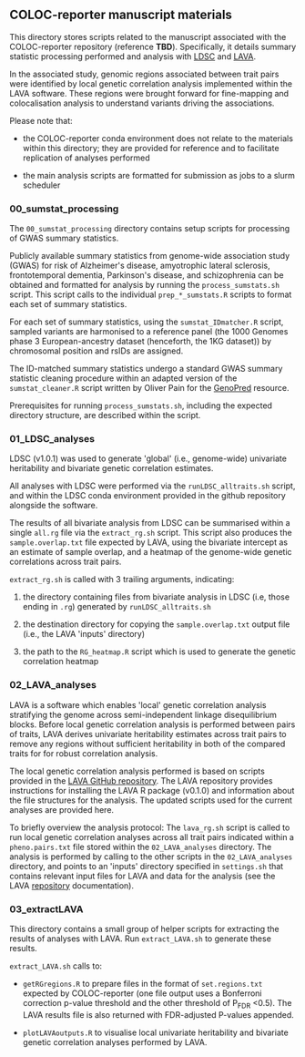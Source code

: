 ## COLOC-reporter manuscript materials

This directory stores scripts related to the manuscript associated with the COLOC-reporter repository (reference __TBD__). Specifically, it details summary statistic processing performed and analysis with [LDSC](https://github.com/bulik/ldsc) and [LAVA](https://github.com/josefin-werme/LAVA).

In the associated study, genomic regions associated between trait pairs were identified by local genetic correlation analysis implemented within the LAVA software. These regions were brought forward for fine-mapping and colocalisation analysis to understand variants driving the associations.

Please note that:
- the COLOC-reporter conda environment does not relate to the materials within this directory; they are provided for reference and to facilitate replication of analyses performed

- the main analysis scripts are formatted for submission as jobs to a slurm scheduler

### 00_sumstat_processing

The `00_sumstat_processing` directory contains setup scripts for processing of GWAS summary statistics.

Publicly available summary statistics from genome-wide association study (GWAS) for risk of Alzheimer's disease, amyotrophic lateral sclerosis, frontotemporal dementia, Parkinson's disease, and schizophrenia can be obtained and formatted for analysis by running the `process_sumstats.sh` script. This script calls to the individual `prep_*_sumstats.R` scripts to format each set of summary statistics.

For each set of summary statistics, using the `sumstat_IDmatcher.R` script, sampled variants are harmonised to a reference panel (the 1000 Genomes phase 3 European-ancestry dataset (henceforth, the 1KG dataset)) by chromosomal position and rsIDs are assigned.

The ID-matched summary statistics undergo a standard GWAS summary statistic cleaning procedure within an adapted version of the `sumstat_cleaner.R` script written by Oliver Pain for the [GenoPred](https://github.com/opain/GenoPred) resource.

Prerequisites for running `process_sumstats.sh`, including the expected directory structure, are described within the script.

### 01_LDSC_analyses

LDSC (v1.0.1) was used to generate 'global' (i.e., genome-wide) univariate heritability and bivariate genetic correlation estimates.

All analyses with LDSC were performed via the `runLDSC_alltraits.sh` script, and within the LDSC conda environment provided in the github repository alongside the software.

The results of all bivariate analysis from LDSC can be summarised within a single `all.rg` file via the `extract_rg.sh` script. This script also produces the `sample.overlap.txt` file expected by LAVA, using the bivariate intercept as an estimate of sample overlap, and a heatmap of the genome-wide genetic correlations across trait pairs.

`extract_rg.sh` is called with 3 trailing arguments, indicating:

1. the directory containing files from bivariate analysis in LDSC (i.e, those ending in `.rg`) generated by `runLDSC_alltraits.sh`

1. the destination directory for copying the `sample.overlap.txt` output file (i.e., the LAVA 'inputs' directory)

1. the path to the `RG_heatmap.R` script which is used to generate the genetic correlation heatmap


### 02_LAVA_analyses

LAVA is a software which enables 'local' genetic correlation analysis stratifying the genome across semi-independent linkage disequilibrium blocks. Before local genetic correlation analysis is performed between pairs of traits, LAVA derives univariate heritability estimates across trait pairs to remove any regions without sufficient heritability in both of the compared traits for for robust correlation analysis.

The local genetic correlation analysis performed is based on scripts provided in the [LAVA GitHub repository](https://github.com/josefin-werme/LAVA). The LAVA repository provides instructions for installing the LAVA R package (v0.1.0) and information about the file structures for the analysis. The updated scripts used for the current analyses are provided here.
 
To briefly overview the analysis protocol: The `lava_rg.sh` script is called to run local genetic correlation analyses across all trait pairs indicated within a `pheno.pairs.txt` file stored within the `02_LAVA_analyses` directory. The analysis is performed by calling to the other scripts in the `02_LAVA_analyses` directory, and points to an 'inputs' directory specified in `settings.sh` that contains relevant input files for LAVA and data for the analysis (see the LAVA [repository](https://github.com/josefin-werme/LAVA) documentation).

### 03_extractLAVA

This directory contains a small group of helper scripts for extracting the results of analyses with LAVA. Run `extract_LAVA.sh` to generate these results.

`extract_LAVA.sh` calls to:

- `getRGregions.R` to prepare files in the format of `set.regions.txt` expected by COLOC-reporter (one file output uses a Bonferroni correction p-value threshold and the other threshold of P<sub>FDR</sub> <0.5). The LAVA results file is also returned with FDR-adjusted P-values appended.

- `plotLAVAoutputs.R` to visualise local univariate heritability and bivariate genetic correlation analyses performed by LAVA.

